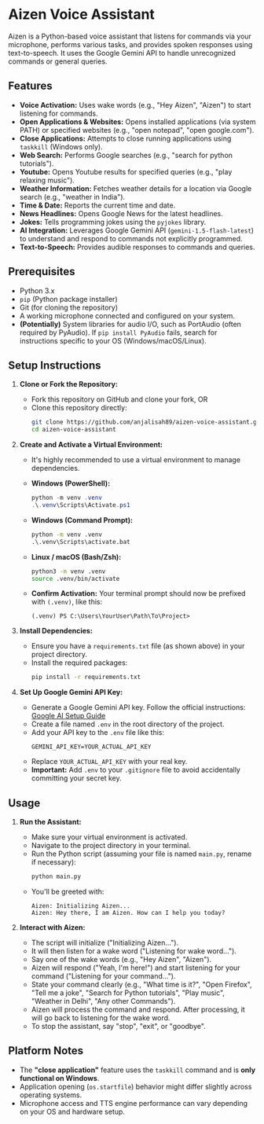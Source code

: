 # Aizen Voice Assistant

Aizen is a Python-based voice assistant that listens for commands via your microphone, performs various tasks, and provides spoken responses using text-to-speech. It uses the Google Gemini API to handle unrecognized commands or general queries.

## Features

- **Voice Activation:** Uses wake words (e.g., "Hey Aizen", "Aizen") to start listening for commands.
- **Open Applications & Websites:** Opens installed applications (via system PATH) or specified websites (e.g., "open notepad", "open google.com").
- **Close Applications:** Attempts to close running applications using `taskkill` (Windows only).
- **Web Search:** Performs Google searches (e.g., "search for python tutorials").
- **Youtube:** Opens Youtube results for specified queries (e.g., "play relaxing music").
- **Weather Information:** Fetches weather details for a location via Google search (e.g., "weather in India").
- **Time & Date:** Reports the current time and date.
- **News Headlines:** Opens Google News for the latest headlines.
- **Jokes:** Tells programming jokes using the `pyjokes` library.
- **AI Integration:** Leverages Google Gemini API (`gemini-1.5-flash-latest`) to understand and respond to commands not explicitly programmed.
- **Text-to-Speech:** Provides audible responses to commands and queries.

## Prerequisites

- Python 3.x
- `pip` (Python package installer)
- Git (for cloning the repository)
- A working microphone connected and configured on your system.
- **(Potentially)** System libraries for audio I/O, such as PortAudio (often required by PyAudio). If `pip install PyAudio` fails, search for instructions specific to your OS (Windows/macOS/Linux).

## Setup Instructions

1.  **Clone or Fork the Repository:**

    - Fork this repository on GitHub and clone your fork, OR
    - Clone this repository directly:
      ```bash
      git clone https://github.com/anjalisah89/aizen-voice-assistant.git
      cd aizen-voice-assistant
      ```

2.  **Create and Activate a Virtual Environment:**

    - It's highly recommended to use a virtual environment to manage dependencies.

    - **Windows (PowerShell):**
      ```powershell
      python -m venv .venv
      .\.venv\Scripts\Activate.ps1
      ```
    - **Windows (Command Prompt):**
      ```cmd
      python -m venv .venv
      .\.venv\Scripts\activate.bat
      ```
    - **Linux / macOS (Bash/Zsh):**

      ```bash
      python3 -m venv .venv
      source .venv/bin/activate
      ```

    - **Confirm Activation:** Your terminal prompt should now be prefixed with `(.venv)`, like this:
      ```
      (.venv) PS C:\Users\YourUser\Path\To\Project>
      ```

3.  **Install Dependencies:**

    - Ensure you have a `requirements.txt` file (as shown above) in your project directory.
    - Install the required packages:
      ```bash
      pip install -r requirements.txt
      ```

4.  **Set Up Google Gemini API Key:**
    - Generate a Google Gemini API key. Follow the official instructions: [Google AI Setup Guide](https://ai.google.dev/tutorials/setup)
    - Create a file named `.env` in the root directory of the project.
    - Add your API key to the `.env` file like this:
      ```env
      GEMINI_API_KEY=YOUR_ACTUAL_API_KEY
      ```
    - Replace `YOUR_ACTUAL_API_KEY` with your real key.
    - **Important:** Add `.env` to your `.gitignore` file to avoid accidentally committing your secret key.

## Usage

1.  **Run the Assistant:**

    - Make sure your virtual environment is activated.
    - Navigate to the project directory in your terminal.
    - Run the Python script (assuming your file is named `main.py`, rename if necessary):
      ```bash
      python main.py
      ```
    - You'll be greeted with:
      ```
      Aizen: Initializing Aizen...
      Aizen: Hey there, I am Aizen. How can I help you today?
      ```

2.  **Interact with Aizen:**
    - The script will initialize ("Initializing Aizen...").
    - It will then listen for a wake word ("Listening for wake word...").
    - Say one of the wake words (e.g., "Hey Aizen", "Aizen").
    - Aizen will respond ("Yeah, I'm here!") and start listening for your command ("Listening for your command...").
    - State your command clearly (e.g., "What time is it?", "Open Firefox", "Tell me a joke", "Search for Python tutorials", "Play music", "Weather in Delhi", "Any other Commands").
    - Aizen will process the command and respond. After processing, it will go back to listening for the wake word.
    - To stop the assistant, say "stop", "exit", or "goodbye".

## Platform Notes

- The **"close application"** feature uses the `taskkill` command and is **only functional on Windows**.
- Application opening (`os.startfile`) behavior might differ slightly across operating systems.
- Microphone access and TTS engine performance can vary depending on your OS and hardware setup.

